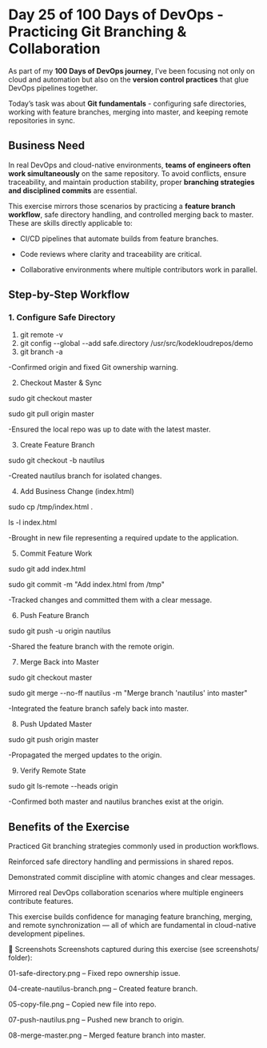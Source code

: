 # Day 25 of 100 Days of DevOps - Practicing Git Branching & Collaboration  

As part of my **100 Days of DevOps journey**, I’ve been focusing not only on cloud and automation but also on the **version control practices** that glue DevOps pipelines together.  

Today’s task was about **Git fundamentals** - configuring safe directories, working with feature branches, merging into master, and keeping remote repositories in sync.  

## Business Need  

In real DevOps and cloud-native environments, **teams of engineers often work simultaneously** on the same repository. To avoid conflicts, ensure traceability, and maintain production stability, proper **branching strategies and disciplined commits** are essential.  

This exercise mirrors those scenarios by practicing a **feature branch workflow**, safe directory handling, and controlled merging back to master. These are skills directly applicable to:  

- CI/CD pipelines that automate builds from feature branches.  

- Code reviews where clarity and traceability are critical.  

- Collaborative environments where multiple contributors work in parallel.  

## Step-by-Step Workflow  

### 1. Configure Safe Directory  
1. git remote -v
2. git config --global --add safe.directory /usr/src/kodekloudrepos/demo
3. git branch -a

-Confirmed origin and fixed Git ownership warning.

2. Checkout Master & Sync

sudo git checkout master

sudo git pull origin master

-Ensured the local repo was up to date with the latest master.

3. Create Feature Branch

sudo git checkout -b nautilus

-Created nautilus branch for isolated changes.

4. Add Business Change (index.html)

sudo cp /tmp/index.html .

ls -l index.html

-Brought in new file representing a required update to the application.

5. Commit Feature Work

sudo git add index.html

sudo git commit -m "Add index.html from /tmp"

-Tracked changes and committed them with a clear message.

6. Push Feature Branch

sudo git push -u origin nautilus

-Shared the feature branch with the remote origin.

7. Merge Back into Master

sudo git checkout master

sudo git merge --no-ff nautilus -m "Merge branch 'nautilus' into master"

-Integrated the feature branch safely back into master.

8. Push Updated Master

sudo git push origin master

-Propagated the merged updates to the origin.

9. Verify Remote State

sudo git ls-remote --heads origin

-Confirmed both master and nautilus branches exist at the origin.

## Benefits of the Exercise
Practiced Git branching strategies commonly used in production workflows.

Reinforced safe directory handling and permissions in shared repos.

Demonstrated commit discipline with atomic changes and clear messages.

Mirrored real DevOps collaboration scenarios where multiple engineers contribute features.

This exercise builds confidence for managing feature branching, merging, and remote synchronization — all of which are fundamental in cloud-native development pipelines.

📸 Screenshots
Screenshots captured during this exercise (see screenshots/ folder):

01-safe-directory.png – Fixed repo ownership issue.

04-create-nautilus-branch.png – Created feature branch.

05-copy-file.png – Copied new file into repo.

07-push-nautilus.png – Pushed new branch to origin.

08-merge-master.png – Merged feature branch into master.
